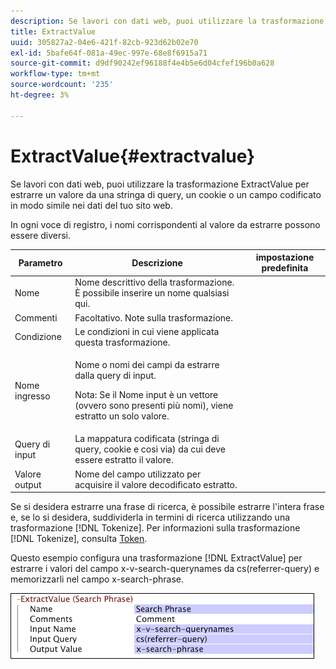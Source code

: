 ```yaml
---
description: Se lavori con dati web, puoi utilizzare la trasformazione ExtractValue per estrarre un valore da una stringa di query, un cookie o un campo codificato in modo simile nei dati del tuo sito web.
title: ExtractValue
uuid: 305827a2-04e6-421f-82cb-923d62b02e70
exl-id: 5bafe64f-081a-49ec-997e-68e8f6915a71
source-git-commit: d9df90242ef96188f4e4b5e6d04cfef196b0a628
workflow-type: tm+mt
source-wordcount: '235'
ht-degree: 3%

---
```


# ExtractValue{#extractvalue}

Se lavori con dati web, puoi utilizzare la trasformazione ExtractValue per estrarre un valore da una stringa di query, un cookie o un campo codificato in modo simile nei dati del tuo sito web.

In ogni voce di registro, i nomi corrispondenti al valore da estrarre possono essere diversi.

<table id="table_D16A39BE035043628A4D6F7452952304"> 
 <thead> 
  <tr> 
   <th colname="col1" class="entry"> Parametro </th> 
   <th colname="col2" class="entry"> Descrizione </th> 
   <th colname="col3" class="entry"> impostazione predefinita </th> 
  </tr> 
 </thead>
 <tbody> 
  <tr> 
   <td colname="col1"> Nome </td> 
   <td colname="col2"> Nome descrittivo della trasformazione. È possibile inserire un nome qualsiasi qui. </td> 
   <td colname="col3"></td> 
  </tr> 
  <tr> 
   <td colname="col1"> Commenti </td> 
   <td colname="col2"> Facoltativo. Note sulla trasformazione. </td> 
   <td colname="col3"></td> 
  </tr> 
  <tr> 
   <td colname="col1"> Condizione </td> 
   <td colname="col2"> Le condizioni in cui viene applicata questa trasformazione. </td> 
   <td colname="col3"></td> 
  </tr> 
  <tr> 
   <td colname="col1"> Nome ingresso </td> 
   <td colname="col2"> <p>Nome o nomi dei campi da estrarre dalla query di input. </p> <p> <p>Nota:  Se il Nome input è un vettore (ovvero sono presenti più nomi), viene estratto un solo valore. </p> </p> </td> 
   <td colname="col3"></td> 
  </tr> 
  <tr> 
   <td colname="col1"> Query di input </td> 
   <td colname="col2"> La mappatura codificata (stringa di query, cookie e così via) da cui deve essere estratto il valore. </td> 
   <td colname="col3"></td> 
  </tr> 
  <tr> 
   <td colname="col1"> Valore output </td> 
   <td colname="col2"> Nome del campo utilizzato per acquisire il valore decodificato estratto. </td> 
   <td colname="col3"></td> 
  </tr> 
 </tbody> 
</table>

Se si desidera estrarre una frase di ricerca, è possibile estrarre l&#39;intera frase e, se lo si desidera, suddividerla in termini di ricerca utilizzando una trasformazione [!DNL Tokenize]. Per informazioni sulla trasformazione [!DNL Tokenize], consulta [Token](../../../../../home/c-dataset-const-proc/c-data-trans/c-transf-types/c-standard-transf/c-tokenize.md#concept-f460aa5df3a7476e971af29cf5d9b32c).

Questo esempio configura una trasformazione [!DNL ExtractValue] per estrarre i valori del campo x-v-search-querynames da cs(referrer-query) e memorizzarli nel campo x-search-phrase.

![](assets/cfg_TransformationType_ExtractValue.png)
